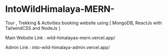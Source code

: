 # IntoWildHimalaya-MERN-
Tour , Trekking &amp; Activities booking website using [ MongoDB, ReactJs with TailwindCSS and NodeJs ]

Main Website Link : wild-himalayas-mern.vercel.app/

Admin Link : into-wild-himalaya-admin.vercel.app/
